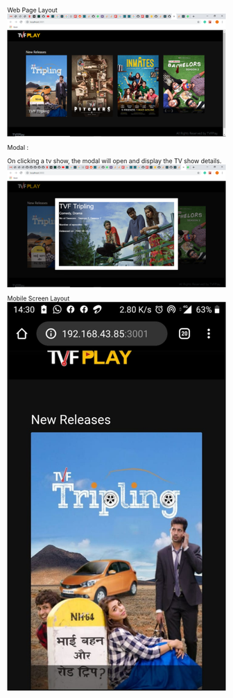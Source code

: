 Web Page Layout
![](images/web.png)

Modal :

On clicking a tv show, the modal will open and display the TV show details.
![](images/modal.png)


Mobile Screen Layout
![](images/phone.jpeg)


